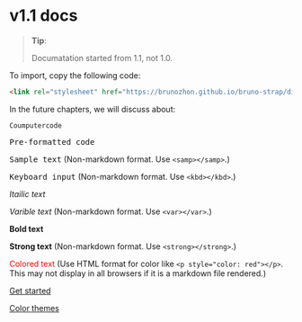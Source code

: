 # v1.1 docs

> **Tip**: 
>
> Documatation started from 1.1, not 1.0.
 
To import, copy the following code:

```html
<link rel="stylesheet" href="https://brunozhon.github.io/bruno-strap/dist/bruno-strap.css" />
```

In the future chapters, we will discuss about:

<code>Coumputercode</code>

<pre>
Pre-formatted code
</pre>

<samp>Sample text</samp> (Non-markdown format. Use `<samp></samp>`.)

<kbd>Keyboard input</kbd> (Non-markdown format. Use `<kbd></kbd>`.)

<i>Itailic text</i>

<var>Varible text</var> (Non-markdown format. Use `<var></var>`.)

<b>Bold text</b>

<strong>Strong text</strong> (Non-markdown format. Use `<strong></strong>`.)

<span style="color: red">Colored text</span> (Use HTML format for color like `<p style="color: red"></p>`. This may not display in all browsers if it is a markdown file rendered.)

[Get started](/bruno-strap/docs/1.1/getting-started/basic-syntax-of-html-and-a-quick-intro/)

[Color themes](/bruno-strap/docs/1.1/getting-started/color-themes/1.0/)
